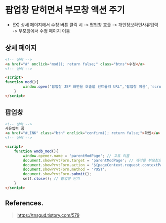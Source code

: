 # 팝업창 닫히면서 부모창 액션 주기

- EX) 상세 페이지에서 수정 버튼 클릭 시 -> 팝업창 호출 -> 개인정보확인사유입력 -> 부모창에서 수정 페이지 이동

## 상세 페이지

```html
<!-- 생략 -->
<a href="#" onclick="mod(); return false;" class="btns">수정</a>
<!-- 생략 -->

<script>
function mod(){
		window.open("팝업창 JSP 화면을 호출할 컨트롤러 URL",'팝업창 이름','scrollbars=yes,width=500,height=600');
	}
</script>
```

## 팝업창

```html
<!-- 생략 -->
사유입력 폼
<a href="#LINK" class="btn" onclick="confirm(); return false;">확인</a>
<!-- 생략 -->

<script>
    function wmdb_mod(){
        window.opener.name = 'parentModPage'; // 고유 이름
        document.showPrvtForm.target = 'parentModPage'; // 제어를 부모창으로 설정
        document.showPrvtForm.action = "${pageContext.request.contextPath}/컨트롤러 URL";
        document.showPrvtForm.method = 'POST';
        document.showPrvtForm.submit();
        self.close(); // 팝업창 닫기
    }
</script>
```

## References.

> https://tnsgud.tistory.com/579

